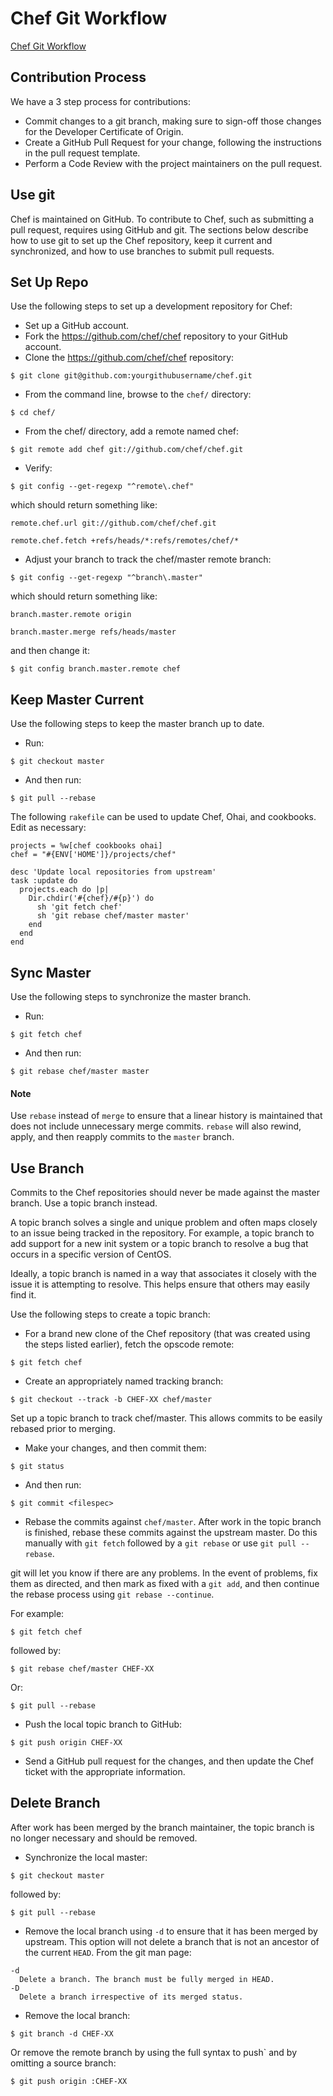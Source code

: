 # Chef Git Workflow

[Chef Git Workflow](https://docs.chef.io/community_contributions.html)

## Contribution Process

We have a 3 step process for contributions:

* Commit changes to a git branch,
making sure to sign-off those changes for the Developer Certificate of Origin.
* Create a GitHub Pull Request for your change,
following the instructions in the pull request template.
* Perform a Code Review with the project maintainers on the pull request.

## Use git

Chef is maintained on GitHub. To contribute to Chef,
such as submitting a pull request, requires using GitHub and git.
The sections below describe how to use git to set up the Chef repository,
keep it current and synchronized,
and how to use branches to submit pull requests.

## Set Up Repo
Use the following steps to set up a development repository for Chef:

* Set up a GitHub account.
* Fork the https://github.com/chef/chef repository to your GitHub account.
* Clone the https://github.com/chef/chef repository:

`$ git clone git@github.com:yourgithubusername/chef.git`

* From the command line, browse to the `chef/` directory:

`$ cd chef/`

* From the chef/ directory, add a remote named chef:

`$ git remote add chef git://github.com/chef/chef.git`

* Verify:

`$ git config --get-regexp "^remote\.chef"`

which should return something like:

`remote.chef.url git://github.com/chef/chef.git`

`remote.chef.fetch +refs/heads/*:refs/remotes/chef/*`

* Adjust your branch to track the chef/master remote branch:

`$ git config --get-regexp "^branch\.master"`

which should return something like:

`branch.master.remote origin`

`branch.master.merge refs/heads/master`

and then change it:

`$ git config branch.master.remote chef`

## Keep Master Current
Use the following steps to keep the master branch up to date.

* Run:

`$ git checkout master`

* And then run:

`$ git pull --rebase`

The following `rakefile` can be used to update Chef, Ohai, and cookbooks.
Edit as necessary:

```
projects = %w[chef cookbooks ohai]
chef = "#{ENV['HOME']}/projects/chef"

desc 'Update local repositories from upstream'
task :update do
  projects.each do |p|
    Dir.chdir('#{chef}/#{p}') do
      sh 'git fetch chef'
      sh 'git rebase chef/master master'
    end
  end
end
```

## Sync Master
Use the following steps to synchronize the master branch.

* Run:

`$ git fetch chef`

* And then run:

`$ git rebase chef/master master`

#### Note
Use `rebase` instead of `merge` to ensure that a linear history is
maintained that does not include unnecessary merge commits.
`rebase` will also rewind, apply,
and then reapply commits to the `master` branch.

## Use Branch
Commits to the Chef repositories should never be made against the master branch.
Use a topic branch instead.

A topic branch solves a single and unique problem and often maps
closely to an issue being tracked in the repository.
For example, a topic branch to add support for a new init system
or a topic branch to resolve a bug that occurs in a specific version of CentOS.

Ideally, a topic branch is named in a way that associates it
closely with the issue it is attempting to resolve.
This helps ensure that others may easily find it.

Use the following steps to create a topic branch:

* For a brand new clone of the Chef repository
(that was created using the steps listed earlier), fetch the opscode remote:

`$ git fetch chef`

* Create an appropriately named tracking branch:

`$ git checkout --track -b CHEF-XX chef/master`

Set up a topic branch to track chef/master.
This allows commits to be easily rebased prior to merging.

* Make your changes, and then commit them:

`$ git status`

* And then run:

`$ git commit <filespec>`

* Rebase the commits against `chef/master`.
After work in the topic branch is finished,
rebase these commits against the upstream master.
Do this manually with `git fetch` followed by a `git rebase`
or use `git pull --rebase`.

git will let you know if there are any problems.
In the event of problems, fix them as directed,
and then mark as fixed with a `git add`,
and then continue the rebase process using `git rebase --continue`.

For example:

`$ git fetch chef`

followed by:

`$ git rebase chef/master CHEF-XX`

Or:

`$ git pull --rebase`

* Push the local topic branch to GitHub:

`$ git push origin CHEF-XX`

* Send a GitHub pull request for the changes,
and then update the Chef ticket with the appropriate information.

## Delete Branch
After work has been merged by the branch maintainer,
the topic branch is no longer necessary and should be removed.

* Synchronize the local master:

`$ git checkout master`

followed by:

`$ git pull --rebase`

* Remove the local branch
 using `-d` to ensure that it has been merged by upstream.
 This option will not delete a branch that is
 not an ancestor of the current `HEAD`. From the git man page:

```
-d
  Delete a branch. The branch must be fully merged in HEAD.
-D
  Delete a branch irrespective of its merged status.
  ```

* Remove the local branch:

`$ git branch -d CHEF-XX`

Or remove the remote branch by using the full syntax to push`
and by omitting a source branch:

`$ git push origin :CHEF-XX`
